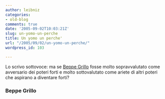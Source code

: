 ```yaml
---
author: leibniz
categories:
- old-blog
comments: true
date: '2005-09-02T10:03:21Z'
slug: un-yomo-un-perche
title: Un yomo un perche'
url: "/2005/09/02/un-yomo-un-perche/"
wordpress_id: 103

---
```

Lo scrivo sottovoce: ma se [Beppe Grillo](http://www.beppegrillo.it/)
fosse molto sopravvalutato come avversario dei poteri forti e molto
sottovalutato come ariete di altri poteri che aspirano a diventare
forti?  



### Beppe Grillo
